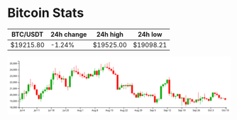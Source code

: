 # Bitcoin Stats

BTC/USDT|24h change|24h high|24h low|
|---|---|---|---|
|$19215.80|-1.24%|$19525.00|$19098.21|

<img src="./chart.svg">
